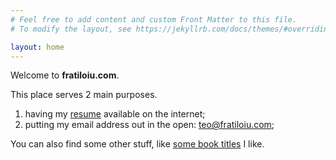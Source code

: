 ```yaml
---
# Feel free to add content and custom Front Matter to this file.
# To modify the layout, see https://jekyllrb.com/docs/themes/#overriding-theme-defaults

layout: home
---
```


Welcome to **fratiloiu.com**.

This place serves 2 main purposes. 

1. having my [resume](/assets/resume.pdf) available on the internet; 
2. putting my email address out in the open: [teo@fratiloiu.com](mailto:teo@fratiloiu.com);

You can also find some other stuff, like [some book titles](/reading/) I like. 

